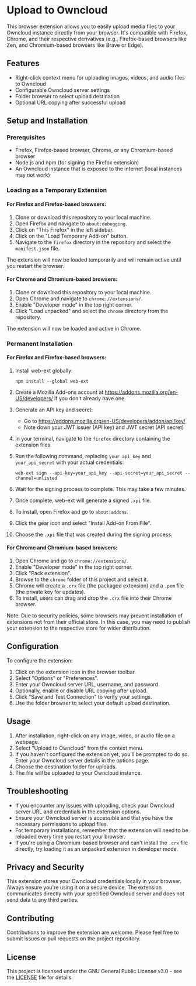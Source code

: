 # Upload to Owncloud

This browser extension allows you to easily upload media files to your Owncloud instance directly from your browser. It's compatible with Firefox, Chrome, and their respective derivatives (e.g., Firefox-based browsers like Zen, and Chromium-based browsers like Brave or Edge).

## Features

- Right-click context menu for uploading images, videos, and audio files to Owncloud
- Configurable Owncloud server settings
- Folder browser to select upload destination
- Optional URL copying after successful upload

## Setup and Installation

### Prerequisites

- Firefox, Firefox-based browser, Chrome, or any Chromium-based browser
- Node.js and npm (for signing the Firefox extension)
- An Owncloud instance that is exposed to the internet (local instances may not work)

### Loading as a Temporary Extension

#### For Firefox and Firefox-based browsers:

1. Clone or download this repository to your local machine.
2. Open Firefox and navigate to `about:debugging`.
3. Click on "This Firefox" in the left sidebar.
4. Click on the "Load Temporary Add-on" button.
5. Navigate to the `firefox` directory in the repository and select the `manifest.json` file.

The extension will now be loaded temporarily and will remain active until you restart the browser.

#### For Chrome and Chromium-based browsers:

1. Clone or download this repository to your local machine.
2. Open Chrome and navigate to `chrome://extensions/`.
3. Enable "Developer mode" in the top right corner.
4. Click "Load unpacked" and select the `chrome` directory from the repository.

The extension will now be loaded and active in Chrome.

### Permanent Installation

#### For Firefox and Firefox-based browsers:

1. Install web-ext globally:
   ```
   npm install --global web-ext
   ```

2. Create a Mozilla Add-ons account at https://addons.mozilla.org/en-US/developers/ if you don't already have one.

3. Generate an API key and secret:
   - Go to https://addons.mozilla.org/en-US/developers/addon/api/key/
   - Note down your JWT issuer (API key) and JWT secret (API secret)

4. In your terminal, navigate to the `firefox` directory containing the extension files.

5. Run the following command, replacing `your_api_key` and `your_api_secret` with your actual credentials:
   ```
   web-ext sign --api-key=your_api_key --api-secret=your_api_secret --channel=unlisted
   ```

6. Wait for the signing process to complete. This may take a few minutes.

7. Once complete, web-ext will generate a signed `.xpi` file.

8. To install, open Firefox and go to `about:addons`.

9. Click the gear icon and select "Install Add-on From File".

10. Choose the `.xpi` file that was created during the signing process.

#### For Chrome and Chromium-based browsers:

1. Open Chrome and go to `chrome://extensions/`.
2. Enable "Developer mode" in the top right corner.
3. Click "Pack extension".
4. Browse to the `chrome` folder of this project and select it.
5. Chrome will create a `.crx` file (the packaged extension) and a `.pem` file (the private key for updates).
6. To install, users can drag and drop the `.crx` file into their Chrome browser.

Note: Due to security policies, some browsers may prevent installation of extensions not from their official store. In this case, you may need to publish your extension to the respective store for wider distribution.

## Configuration

To configure the extension:

1. Click on the extension icon in the browser toolbar.
2. Select "Options" or "Preferences".
3. Enter your Owncloud server URL, username, and password.
4. Optionally, enable or disable URL copying after upload.
5. Click "Save and Test Connection" to verify your settings.
6. Use the folder browser to select your default upload destination.

## Usage

1. After installation, right-click on any image, video, or audio file on a webpage.
2. Select "Upload to Owncloud" from the context menu.
3. If you haven't configured the extension yet, you'll be prompted to do so. Enter your Owncloud server details in the options page.
4. Choose the destination folder for uploads.
5. The file will be uploaded to your Owncloud instance.

## Troubleshooting

- If you encounter any issues with uploading, check your Owncloud server URL and credentials in the extension options.
- Ensure your Owncloud server is accessible and that you have the necessary permissions to upload files.
- For temporary installations, remember that the extension will need to be reloaded every time you restart your browser.
- If you're using a Chromium-based browser and can't install the `.crx` file directly, try loading it as an unpacked extension in developer mode.

## Privacy and Security

This extension stores your Owncloud credentials locally in your browser. Always ensure you're using it on a secure device. The extension communicates directly with your specified Owncloud server and does not send data to any third parties.

## Contributing

Contributions to improve the extension are welcome. Please feel free to submit issues or pull requests on the project repository.

## License

This project is licensed under the GNU General Public License v3.0 - see the [LICENSE](LICENSE) file for details.